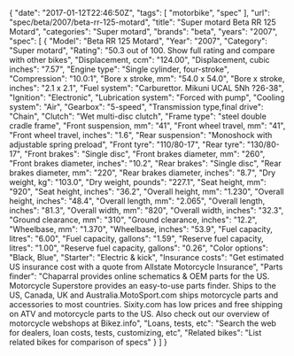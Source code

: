 {
    "date": "2017-01-12T22:46:50Z",
    "tags": [
        "motorbike",
        "spec"
    ],
    "url": "spec\/beta\/2007\/beta-rr-125-motard",
    "title": "Super motard Beta RR 125 Motard",
    "categories": "Super motard",
    "brands": "beta",
    "years": "2007",
    "spec": [
        {
            "Model": "Beta RR 125 Motard",
            "Year": "2007",
            "Category": "Super motard",
            "Rating": "50.3 out of 100. Show full rating and compare with other bikes",
            "Displacement, ccm": "124.00",
            "Displacement, cubic inches": "7.57",
            "Engine type": "Single cylinder, four-stroke",
            "Compression": "10.0:1",
            "Bore x stroke, mm": "54.0 x 54.0",
            "Bore x stroke, inches": "2.1 x 2.1",
            "Fuel system": "Carburettor. Mikuni UCAL 5Nh ?26-38",
            "Ignition": "Electronic",
            "Lubrication system": "Forced with pump",
            "Cooling system": "Air",
            "Gearbox": "5-speed",
            "Transmission type,final drive": "Chain",
            "Clutch": "Wet multi-disc clutch",
            "Frame type": "steel double cradle frame",
            "Front suspension, mm": "41",
            "Front wheel travel, mm": "41",
            "Front wheel travel, inches": "1.6",
            "Rear suspension": "Monoshock with adjustable spring preload",
            "Front tyre": "110\/80-17",
            "Rear tyre": "130\/80-17",
            "Front brakes": "Single disc",
            "Front brakes diameter, mm": "260",
            "Front brakes diameter, inches": "10.2",
            "Rear brakes": "Single disc",
            "Rear brakes diameter, mm": "220",
            "Rear brakes diameter, inches": "8.7",
            "Dry weight, kg": "103.0",
            "Dry weight, pounds": "227.1",
            "Seat height, mm": "920",
            "Seat height, inches": "36.2",
            "Overall height, mm": "1.230",
            "Overall height, inches": "48.4",
            "Overall length, mm": "2.065",
            "Overall length, inches": "81.3",
            "Overall width, mm": "820",
            "Overall width, inches": "32.3",
            "Ground clearance, mm": "310",
            "Ground clearance, inches": "12.2",
            "Wheelbase, mm": "1.370",
            "Wheelbase, inches": "53.9",
            "Fuel capacity, litres": "6.00",
            "Fuel capacity, gallons": "1.59",
            "Reserve fuel capacity, litres": "1.00",
            "Reserve fuel capacity, gallons": "0.26",
            "Color options": "Black, Blue",
            "Starter": "Electric & kick",
            "Insurance costs": "Get estimated US insurance cost with a quote from Allstate Motorcycle Insurance",
            "Parts finder": "Chaparral provides online schematics & OEM parts for the US.   Motorcycle Superstore provides an easy-to-use parts finder. Ships to the US, Canada, UK and Australia.MotoSport.com ships motorcycle parts and accessories to most countries.    Sixity.com has low prices and free shipping on ATV and motorcycle parts to the US. Also check out our overview of motorcycle webshops at Bikez.info",
            "Loans, tests, etc": "Search the web for dealers, loan costs, tests, customizing, etc",
            "Related bikes": "List related bikes for comparison of specs"
        }
    ]
}
